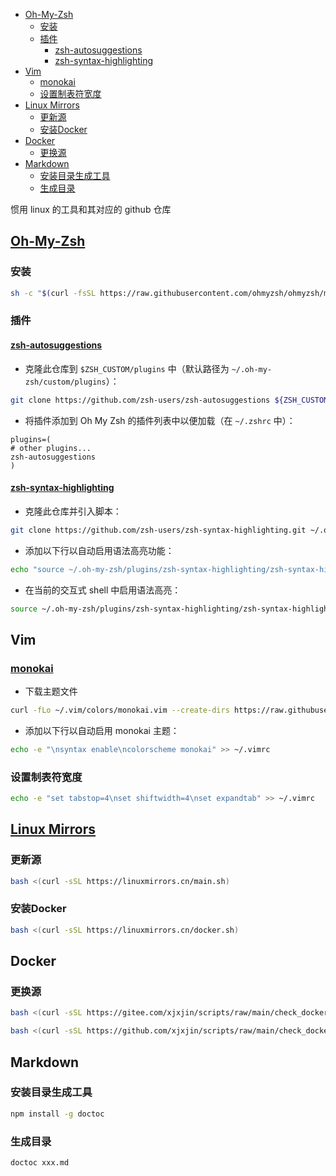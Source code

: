 <!-- START doctoc generated TOC please keep comment here to allow auto update -->
<!-- DON'T EDIT THIS SECTION, INSTEAD RE-RUN doctoc TO UPDATE -->

- [Oh-My-Zsh](#oh-my-zsh)
  - [安装](#%E5%AE%89%E8%A3%85)
  - [插件](#%E6%8F%92%E4%BB%B6)
    - [zsh-autosuggestions](#zsh-autosuggestions)
    - [zsh-syntax-highlighting](#zsh-syntax-highlighting)
- [Vim](#vim)
  - [monokai](#monokai)
  - [设置制表符宽度](#%E8%AE%BE%E7%BD%AE%E5%88%B6%E8%A1%A8%E7%AC%A6%E5%AE%BD%E5%BA%A6)
- [Linux Mirrors](#linux-mirrors)
  - [更新源](#%E6%9B%B4%E6%96%B0%E6%BA%90)
  - [安装Docker](#%E5%AE%89%E8%A3%85docker)
- [Docker](#docker)
  - [更换源](#%E6%9B%B4%E6%8D%A2%E6%BA%90)
- [Markdown](#markdown)
  - [安装目录生成工具](#%E5%AE%89%E8%A3%85%E7%9B%AE%E5%BD%95%E7%94%9F%E6%88%90%E5%B7%A5%E5%85%B7)
  - [生成目录](#%E7%94%9F%E6%88%90%E7%9B%AE%E5%BD%95)

<!-- END doctoc generated TOC please keep comment here to allow auto update -->

惯用 linux 的工具和其对应的 github 仓库

## [Oh-My-Zsh](https://github.com/ohmyzsh/ohmyzsh)

### 安装

```bash
sh -c "$(curl -fsSL https://raw.githubusercontent.com/ohmyzsh/ohmyzsh/master/tools/install.sh)"
```

### 插件

#### [zsh-autosuggestions](https://github.com/zsh-users/zsh-autosuggestions)

-   克隆此仓库到 `$ZSH_CUSTOM/plugins` 中（默认路径为 `~/.oh-my-zsh/custom/plugins`）：

```bash
git clone https://github.com/zsh-users/zsh-autosuggestions ${ZSH_CUSTOM:-~/.oh-my-zsh/custom}/plugins/zsh-autosuggestions
```

-   将插件添加到 Oh My Zsh 的插件列表中以便加载（在 `~/.zshrc` 中）：

```
plugins=(
# other plugins...
zsh-autosuggestions
)
```

#### [zsh-syntax-highlighting](https://github.com/zsh-users/zsh-syntax-highlighting)

-   克隆此仓库并引入脚本：

```bash
git clone https://github.com/zsh-users/zsh-syntax-highlighting.git ~/.oh-my-zsh/plugins/zsh-syntax-highlighting
```

-   添加以下行以自动启用语法高亮功能：

```bash
echo "source ~/.oh-my-zsh/plugins/zsh-syntax-highlighting/zsh-syntax-highlighting.zsh" >> ${ZDOTDIR:-~}/.zshrc
```

-   在当前的交互式 shell 中启用语法高亮：

```bash
source ~/.oh-my-zsh/plugins/zsh-syntax-highlighting/zsh-syntax-highlighting.zsh
```

## Vim

### [monokai](https://github.com/ku1ik/vim-monokai)

-   下载主题文件

```bash
curl -fLo ~/.vim/colors/monokai.vim --create-dirs https://raw.githubusercontent.com/ku1ik/vim-monokai/refs/heads/master/colors/monokai.vim
```

-   添加以下行以自动启用 monokai 主题：

```bash
echo -e "\nsyntax enable\ncolorscheme monokai" >> ~/.vimrc
```

### 设置制表符宽度

```bash
echo -e "set tabstop=4\nset shiftwidth=4\nset expandtab" >> ~/.vimrc
```

## [Linux Mirrors](https://github.com/SuperManito/LinuxMirrors)

### 更新源

```bash
bash <(curl -sSL https://linuxmirrors.cn/main.sh)
```

### 安装Docker

```bash
bash <(curl -sSL https://linuxmirrors.cn/docker.sh)
```

## Docker

### 更换源

```bash
bash <(curl -sSL https://gitee.com/xjxjin/scripts/raw/main/check_docker_registry.sh)
```

```bash
bash <(curl -sSL https://github.com/xjxjin/scripts/raw/main/check_docker_registry.sh)
```

## Markdown

### 安装目录生成工具

```bash
npm install -g doctoc
```

### 生成目录

```bash
doctoc xxx.md
```

